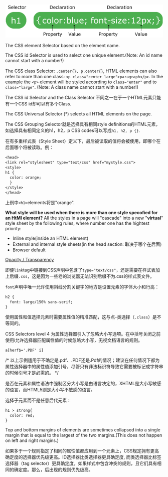 ![A CSS rule-set](https://github.com/kwokonwoo/Front-end-web-development/blob/master/images/selector.gif)

The CSS element Selector based on the element name. 

The CSS id Selector is used to select one unique element.(Note: An id name cannot start with a number!)

The CSS class Selector: `.center{}`、`p.center{}`, HTML elements can also refer to more than one class: `<p class="center large">paragraph</p>`. In the example the `<p>` element will be styled according to `class="enter"` and to `class="large"`. (Note: A class name cannot start with a number!)

The CSS id Selector and the Class Selector 不同之一在于一个HTML元素只能有一个CSS id却可以有多个Class. 

The CSS Universal Selector (*) selects all HTML elements on the page.

The CSS Grouping Selector就是选择具有相同style definitions的HTML元素，如选择具有相同定义的h1，h2，p CSS codes可以写成`h1, h2, p {}`.

在有多重样式表（Style Sheet）定义下，最后被读取的值将会被使用，即哪个在后面哪个将被读取。例：
```
<head>
<link rel="stylesheet" type="text/css" href="mystyle.css">
<style>
h1 {
  color: orange;
  }
</style>
</head>
```

上例中`<h1>`elements将是"orange".

**What style will be used when there is more than one style specofied for an HtMl element?**
All the styles in a page will "cascade" into a new "**virtual**" style sheet by the following rules, where number one has the hightest priority:
- Inline style(inside an HTML element)
- External and internal style sheets(in the head section: 取决于哪个在后面)
- Browser default

[Opacity / Transparency](https://www.w3schools.com/code/tryit.asp?filename=GE3CC81ZCQ6I)

即便`link`tag中链接到CSS声明中包含了`type="text/css"`，还是需要在样式表加上后缀`.css`，这是因为一些老的浏览器无法识别后缀不为.css的样式表文件。

`font`声明中唯一允许使用斜线分割关键字的地方是设置元素的字体大小和行高：
```
h2 {
  font: large/150% sans-serif;
}
```

使用属性和值选择元素时需要属性值的精准匹配，这与点-类选择（`.class`）是不等同的。

CSS Selectors level 4 为属性选择器引入了忽略大小写选项。在中括号关闭之前使用i允许选择器匹配属性值的时候忽略大小写，无视文档语言的规则。
```
a[herf$='.PDF' i]
```
/* 以上示例适用于不确定是.pdf、.PDF还是.Pdf的情况；建议在任何情况下都为属性选择器中的属性值添加引号，尽管只有非法标识符导致它需要被标记成字符串的时候引号才是必需的。 */

是否在元素和属性语法中强制区分大小写是由语言决定的，XHTML是大小写敏感的语言，而HTML5则是大小写不敏感的语言。

选择子元素而不是任意后代元素：
```
h1 > strong{
  color: red;
}
```

Top and bottom margins of elements are sometimes collapsed into a single margin that is equal to the largest of the two margins.(This does not happen on left and right margins.)

如果多于一个规则指定了相同的属性值都应用到一个元素上，CSS规定拥有更高确定度的选择器优先级更高。ID选择器比类选择器更具确定度, 而类选择器比标签选择器（tag selector）更具确定度。如果样式中包含冲突的规则，且它们具有相同的确定度。那么，后出现的规则优先级高。
